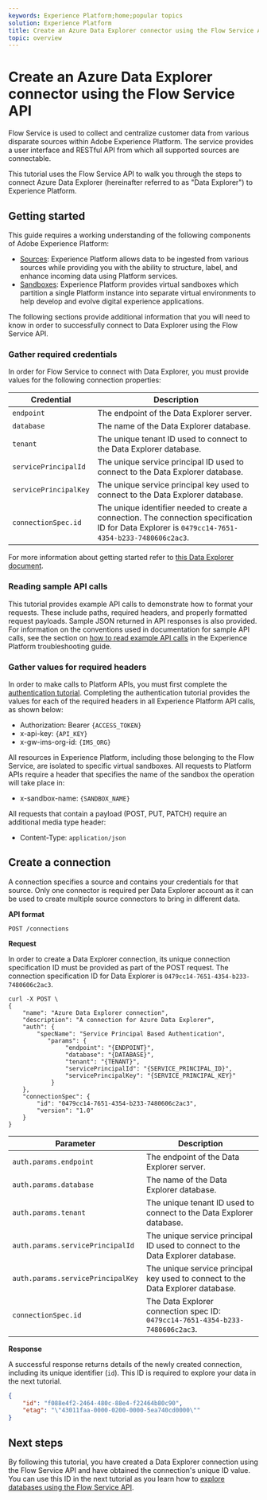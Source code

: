 ```yaml
---
keywords: Experience Platform;home;popular topics
solution: Experience Platform
title: Create an Azure Data Explorer connector using the Flow Service API
topic: overview
---
```


# Create an Azure Data Explorer connector using the Flow Service API

Flow Service is used to collect and centralize customer data from various disparate sources within Adobe Experience Platform. The service provides a user interface and RESTful API from which all supported sources are connectable.

This tutorial uses the Flow Service API to walk you through the steps to connect Azure Data Explorer (hereinafter referred to as "Data Explorer") to Experience Platform.

## Getting started

This guide requires a working understanding of the following components of Adobe Experience Platform:

*   [Sources](../../../../home.md): Experience Platform allows data to be ingested from various sources while providing you with the ability to structure, label, and enhance incoming data using Platform services.
*   [Sandboxes](../../../../../sandboxes/home.md): Experience Platform provides virtual sandboxes which partition a single Platform instance into separate virtual environments to help develop and evolve digital experience applications.

The following sections provide additional information that you will need to know in order to successfully connect to Data Explorer using the Flow Service API.

### Gather required credentials

In order for Flow Service to connect with Data Explorer, you must provide values for the following connection properties:

| Credential | Description |
| ---------- | ----------- |
| `endpoint` | The endpoint of the Data Explorer server. |
| `database` | The name of the Data Explorer database. |
| `tenant` | The unique tenant ID used to connect to the Data Explorer database. |
| `servicePrincipalId` | The unique service principal ID used to connect to the Data Explorer database. |
| `servicePrincipalKey` | The unique service principal key used to connect to the Data Explorer database. |
| `connectionSpec.id` | The unique identifier needed to create a connection. The connection specification ID for Data Explorer is `0479cc14-7651-4354-b233-7480606c2ac3`. |

For more information about getting started refer to [this Data Explorer document](https://docs.microsoft.com/en-us/azure/data-explorer/kusto/management/access-control/how-to-authenticate-with-aad).

### Reading sample API calls

This tutorial provides example API calls to demonstrate how to format your requests. These include paths, required headers, and properly formatted request payloads. Sample JSON returned in API responses is also provided. For information on the conventions used in documentation for sample API calls, see the section on [how to read example API calls](../../../../../landing/troubleshooting.md#how-do-i-format-an-api-request) in the Experience Platform troubleshooting guide.

### Gather values for required headers

In order to make calls to Platform APIs, you must first complete the [authentication tutorial](../../../../../tutorials/authentication.md). Completing the authentication tutorial provides the values for each of the required headers in all Experience Platform API calls, as shown below:

*   Authorization: Bearer `{ACCESS_TOKEN}`
*   x-api-key: `{API_KEY}`
*   x-gw-ims-org-id: `{IMS_ORG}`

All resources in Experience Platform, including those belonging to the Flow Service, are isolated to specific virtual sandboxes. All requests to Platform APIs require a header that specifies the name of the sandbox the operation will take place in:

*   x-sandbox-name: `{SANDBOX_NAME}`

All requests that contain a payload (POST, PUT, PATCH) require an additional media type header:

*   Content-Type: `application/json`

## Create a connection

A connection specifies a source and contains your credentials for that source. Only one connector is required per Data Explorer account as it can be used to create multiple source connectors to bring in different data.

**API format**

```https
POST /connections
```

**Request**

In order to create a Data Explorer connection, its unique connection specification ID must be provided as part of the POST request. The connection specification ID for Data Explorer is `0479cc14-7651-4354-b233-7480606c2ac3`.

```shell
curl -X POST \
{
    "name": "Azure Data Explorer connection",
    "description": "A connection for Azure Data Explorer",
    "auth": {
        "specName": "Service Principal Based Authentication",
           "params": {
                "endpoint": "{ENDPOINT}",
                "database": "{DATABASE}",
                "tenant": "{TENANT}",
                "servicePrincipalId": "{SERVICE_PRINCIPAL_ID}",
                "servicePrincipalKey": "{SERVICE_PRINCIPAL_KEY}"
            }
    },
    "connectionSpec": {
        "id": "0479cc14-7651-4354-b233-7480606c2ac3",
        "version": "1.0"
    }
}
```

| Parameter | Description |
| --------- | ----------- |
| `auth.params.endpoint` | The endpoint of the Data Explorer server. |
| `auth.params.database` | The name of the Data Explorer database. |
| `auth.params.tenant` | The unique tenant ID used to connect to the Data Explorer database. |
| `auth.params.servicePrincipalId` | The unique service principal ID used to connect to the Data Explorer database. |
| `auth.params.servicePrincipalKey` | The unique service principal key used to connect to the Data Explorer database. |
| `connectionSpec.id` | The Data Explorer connection spec ID: `0479cc14-7651-4354-b233-7480606c2ac3`. |

**Response**

A successful response returns details of the newly created connection, including its unique identifier (`id`). This ID is required to explore your data in the next tutorial.

```json
{
    "id": "f088e4f2-2464-480c-88e4-f22464b80c90",
    "etag": "\"43011faa-0000-0200-0000-5ea740cd0000\""
}
```

## Next steps

By following this tutorial, you have created a Data Explorer connection using the Flow Service API and have obtained the connection's unique ID value. You can use this ID in the next tutorial as you learn how to [explore databases using the Flow Service API](../../explore/database-nosql.md).
